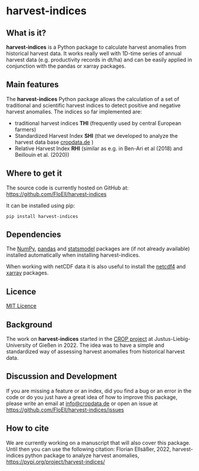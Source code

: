 # harvest-indices

## What is it?

**harvest-indices** is a Python package to calculate harvest anomalies from historical harvest data. It works really well with 1D-time series of annual harvest data (e.g. productivity records in dt/ha) and can be easily applied in conjunction with the pandas or xarray packages. 

## Main features

The **harvest-indices** Python package allows the calculation of a set of traditional and scientific harvest indices to detect positive and negative harvest anomalies. The indices so far implemented are:
* traditional harvest indices **THI** (frequently used by central European farmers)
* Standardized Harvest Index **SHI** (that we developed to analyze the harvest data base [cropdata.de](https://cropdata.de/) )
* Relative Harvest Index **RHI** (similar as e.g. in Ben-Ari et al (2018) and Beillouin et al. (2020))

## Where to get it

The source code is currently hosted on GitHub at: https://github.com/FloEll/harvest-indices

It can be installed using pip:

`pip install harvest-indices`

## Dependencies

The [NumPy](https://pypi.org/project/numpy/), [pandas](https://pypi.org/project/pandas/) and [statsmodel](https://pypi.org/project/statsmodels/) packages are (if not already available) installed automatically when installing harvest-indices.

When working with netCDF data it is also useful to install the [netcdf4](https://pypi.org/project/netCDF4/) and [xarray](https://pypi.org/project/xarray/) packages. 

## Licence

[MIT Licence](https://choosealicense.com/licenses/mit/)

## Background

The work on **harvest-indices** started in the [CROP project](https://www.uni-giessen.de/fbz/zentren/zeu/activities/researchprojects/CROP) at Justus-Liebig-University of Gießen in 2022. The idea was to have a simple and standardized way of assessing harvest anomalies from historical harvest data.

## Discussion and Development

If you are missing a feature or an index, did you find a bug or an error in the code or do you just have a great idea of how to improve this package, please write an email at info@cropdata.de or open an issue at https://github.com/FloEll/harvest-indices/issues

## How to cite

We are currently working on a manuscript that will also cover this package. Until then you can use the following citation: Florian Ellsäßer, 2022, harvest-indices python package to analyze harvest anomalies, https://pypi.org/project/harvest-indices/ 
